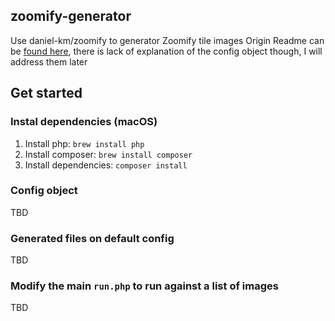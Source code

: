 ## zoomify-generator
Use daniel-km/zoomify to generator Zoomify tile images
Origin Readme can be [found here](https://github.com/Daniel-KM/LibraryZoomify/blob/master/README.md), there is lack of explanation of the config object though, I will address them later

## Get started
### Instal dependencies (macOS)
1. Install php: `brew install php`
2. Install composer: `brew install composer`
3. Install dependencies: `composer install`
### Config object 
TBD
### Generated files on default config
TBD
### Modify the main `run.php` to run against a list of images
TBD
